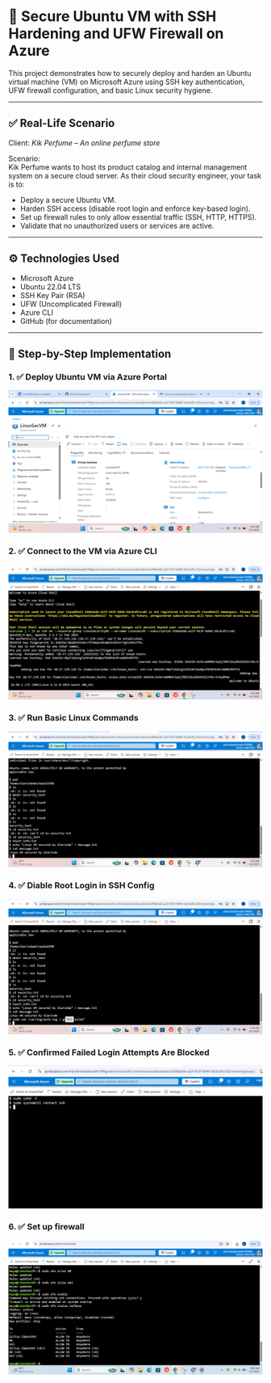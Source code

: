 # 🔐 Secure Ubuntu VM with SSH Hardening and UFW Firewall on Azure

This project demonstrates how to securely deploy and harden an Ubuntu virtual machine (VM) on Microsoft Azure using SSH key authentication, UFW firewall configuration, and basic Linux security hygiene.

---

## ✅ Real-Life Scenario

Client: *Kik Perfume – An online perfume store*

Scenario:  
Kik Perfume wants to host its product catalog and internal management system on a secure cloud server. As their cloud security engineer, your task is to:

- Deploy a secure Ubuntu VM.
- Harden SSH access (disable root login and enforce key-based login).
- Set up firewall rules to only allow essential traffic (SSH, HTTP, HTTPS).
- Validate that no unauthorized users or services are active.

---

## ⚙️ Technologies Used

- Microsoft Azure
- Ubuntu 22.04 LTS
- SSH Key Pair (RSA)
- UFW (Uncomplicated Firewall)
- Azure CLI
- GitHub (for documentation)

---

## 🧰 Step-by-Step Implementation

### 1. ✅ Deploy Ubuntu VM via Azure Portal  
![Step 1 - VM Deployed](01-vm-overview-deployed.png)

### 2. ✅ Connect to the VM via Azure CLI  
![Step 2 - Connected to VM](02-connected-to-linux-vm.png)

### 3. ✅ Run Basic Linux Commands  
![Step 3 - Basic Linux Commands](03-basic-linux-commands.png)

### 4. ✅ Diable Root Login in SSH Config  
![Step 4 - No Failed Login Attempts](04-failed-login-attempts-none.png)

### 5. ✅ Confirmed Failed Login Attempts Are Blocked  
![Step 5 - SSH Config Updated](linuxVM_SSH_Config_Validated.png)

### 6. ✅ Set up firewall  
![Step 6 - UFW Firewall Enabled](06-UFW-FirewallRules-Enabled.png)
